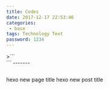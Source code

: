 ```yaml
---
title: Codes
date: 2017-12-17 22:53:46
categories: 
 - base
tags: Technology Text
password: 1234
---
```

<div id="container"></div>
<link rel="stylesheet" href="https://imsun.github.io/gitment/style/default.css">
<script src="https://imsun.github.io/gitment/dist/gitment.browser.js"></script>
<script>
var gitment = new Gitment({
  id: 'Codes', // 可选。默认为 location.href
  owner: '19769188',
  repo: 'git@github.com:z1097955019/z1097955019.github.io.git',
  oauth: {
    client_id: '8c1814a5459fc5118734',
    client_secret: 'c95ae00a7e995664f8d4a1c4f1cb6ca940720e05',
  },
})
gitment.render('container')
</script>
>```
<div id="container"></div>
<link rel="stylesheet" href="https://imsun.github.io/gitment/style/default.css">
<script src="https://imsun.github.io/gitment/dist/gitment.browser.js"></script>
<script>
var gitment = new Gitment({
  id: 'Codes', // 可选。默认为 location.href
  owner: '19769188',
  repo: 'git@github.com:z1097955019/z1097955019.github.io.git',
  oauth: {
    client_id: '8c1814a5459fc5118734',
    client_secret: 'c95ae00a7e995664f8d4a1c4f1cb6ca940720e05',
  },
})
gitment.render('container')
</script>
```
-------

> ```
  hexo new page title
  hexo new post title
  ```